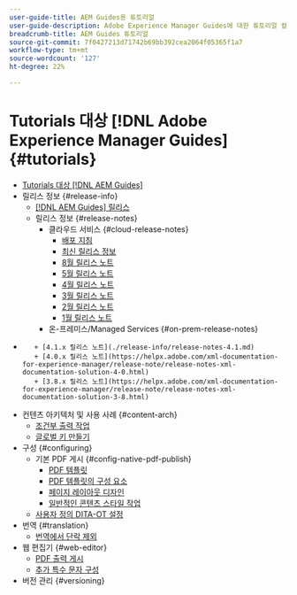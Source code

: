```yaml
---
user-guide-title: AEM Guides용 튜토리얼
user-guide-description: Adobe Experience Manager Guides에 대한 튜토리얼 컬렉션을 살펴보십시오.
breadcrumb-title: AEM Guides 튜토리얼
source-git-commit: 7f0427213d71742b69bb392cea2064f05365f1a7
workflow-type: tm+mt
source-wordcount: '127'
ht-degree: 22%

---
```



# Tutorials 대상 [!DNL Adobe Experience Manager Guides] {#tutorials}

+ [Tutorials 대상 [!DNL AEM Guides]](overview.md)
+ 릴리스 정보 {#release-info}
   + [[!DNL AEM Guides] 릴리스](./release-info/latest-release-info.md)
   + 릴리스 정보 {#release-notes}
      + 클라우드 서비스 {#cloud-release-notes}
         + [배포 지침](./release-info/deploy-xml-on-aemaacs.md)
         + [최신 릴리스 정보](./release-info/release-notes-2022.9.0.md)
         + [8월 릴리스 노트](./release-info/release-notes-2022.8.0.md)
         + [5월 릴리스 노트](./release-info/release-notes-2022.5.0.md)
         + [4월 릴리스 노트](./release-info/release-notes-2022.4.0.md)
         + [3월 릴리스 노트](./release-info/release-notes-2022.3.0.md)
         + [2월 릴리스 노트](./release-info/release-notes-2022.2.0.md)
         + [1월 릴리스 노트](./release-info/release-notes-2022.1.0.md)
      + 온-프레미스/Managed Services {#on-prem-release-notes}
+
         + [4.1.x 릴리스 노트](./release-info/release-notes-4.1.md)
         + [4.0.x 릴리스 노트](https://helpx.adobe.com/xml-documentation-for-experience-manager/release-note/release-notes-xml-documentation-solution-4-0.html)
         + [3.8.x 릴리스 노트](https://helpx.adobe.com/xml-documentation-for-experience-manager/release-note/release-notes-xml-documentation-solution-3-8.html)
+ 컨텐츠 아키텍처 및 사용 사례 {#content-arch}
   + [조건부 출력 작업](./content-architecture/create-and-use-conditions.md)
   + [글로벌 키 만들기](./content-architecture/create-global-keys.md)
+ 구성 {#configuring}
   + 기본 PDF 게시 {#config-native-pdf-publish}
      + [PDF 템플릿](./native-pdf/pdf-template.md)
      + [PDF 템플릿의 구성 요소](./native-pdf/components-pdf-template.md)
      + [페이지 레이아웃 디자인](./native-pdf/design-page-layout.md)
      + [일반적인 콘텐츠 스타일 작업](./native-pdf/stylesheet.md)
   + [사용자 정의 DITA-OT 설정](./configuring/setup-a-custom-dita-ot.md)
+ 번역 {#translation}
   + [번역에서 단락 제외](./translation/exclude-paragraphs-from-translation.md)
+ 웹 편집기 {#web-editor}
   + [PDF 출력 게시](./web-editor/native-pdf-web-editor.md)
   + [추가 특수 문자 구성](./web-editor/configure-additional-special-characters.md)
+ 버전 관리 {#versioning}
